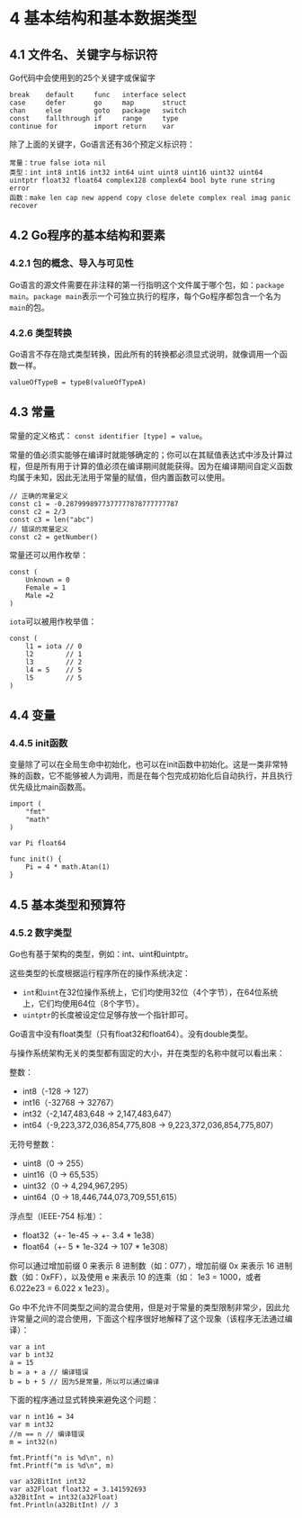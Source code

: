 # 4 基本结构和基本数据类型

## 4.1 文件名、关键字与标识符

Go代码中会使用到的25个关键字或保留字

```
break    default     func   interface select
case     defer       go     map       struct
chan     else        goto   package   switch
const    fallthrough if     range     type
continue for         import return    var
```

除了上面的关键字，Go语言还有36个预定义标识符：

```
常量：true false iota nil
类型：int int8 int16 int32 int64 uint uint8 uint16 uint32 uint64 uintptr float32 float64 complex128 complex64 bool byte rune string error
函数：make len cap new append copy close delete complex real imag panic recover
```

## 4.2 Go程序的基本结构和要素

### 4.2.1 包的概念、导入与可见性

Go语言的源文件需要在非注释的第一行指明这个文件属于哪个包，如：`package main`。`package main`表示一个可独立执行的程序，每个Go程序都包含一个名为`main`的包。

### 4.2.6 类型转换

Go语言不存在隐式类型转换，因此所有的转换都必须显式说明，就像调用一个函数一样。

```
valueOfTypeB = typeB(valueOfTypeA)
```

## 4.3 常量

常量的定义格式： `const identifier [type] = value`。

常量的值必须实能够在编译时就能够确定的；你可以在其赋值表达式中涉及计算过程，但是所有用于计算的值必须在编译期间就能获得。因为在编译期间自定义函数均属于未知，因此无法用于常量的赋值，但内置函数可以使用。

```
// 正确的常量定义
const c1 = -0.2879998977377777878777777787
const c2 = 2/3
const c3 = len("abc")
// 错误的常量定义
const c2 = getNumber()
```

常量还可以用作枚举：

```
const (
    Unknown = 0
    Female = 1
    Male =2
)
```

`iota`可以被用作枚举值：

```
const (
    l1 = iota // 0
    l2        // 1
    l3        // 2
    l4 = 5    // 5
    l5        // 5
)
```

## 4.4 变量

### 4.4.5 init函数

变量除了可以在全局生命中初始化，也可以在init函数中初始化。这是一类非常特殊的函数，它不能够被人为调用，而是在每个包完成初始化后自动执行，并且执行优先级比main函数高。

```
import (
	"fmt"
	"math"
)

var Pi float64

func init() {
	Pi = 4 * math.Atan(1)
}
```

## 4.5 基本类型和预算符

### 4.5.2 数字类型

Go也有基于架构的类型，例如：int、uint和uintptr。

这些类型的长度根据运行程序所在的操作系统决定：

- `int`和`uint`在32位操作系统上，它们均使用32位（4个字节），在64位系统上，它们均使用64位（8个字节）。
- `uintptr`的长度被设定位足够存放一个指针即可。

Go语言中没有float类型（只有float32和float64）。没有double类型。

与操作系统架构无关的类型都有固定的大小，并在类型的名称中就可以看出来：

整数：

- int8（-128 -> 127）
- int16（-32768 -> 32767）
- int32（-2,147,483,648 -> 2,147,483,647）
- int64（-9,223,372,036,854,775,808 -> 9,223,372,036,854,775,807）

无符号整数：

- uint8（0 -> 255）
- uint16（0 -> 65,535）
- uint32（0 -> 4,294,967,295）
- uint64（0 -> 18,446,744,073,709,551,615）

浮点型（IEEE-754 标准）：

- float32（+- 1e-45 -> +- 3.4 * 1e38）
- float64（+- 5 * 1e-324 -> 107 * 1e308）

你可以通过增加前缀 0 来表示 8 进制数（如：077），增加前缀 0x 来表示 16 进制数（如：0xFF），以及使用 e 来表示 10 的连乘（如： 1e3 = 1000，或者 6.022e23 = 6.022 x 1e23）。

Go 中不允许不同类型之间的混合使用，但是对于常量的类型限制非常少，因此允许常量之间的混合使用，下面这个程序很好地解释了这个现象（该程序无法通过编译）：

```
var a int
var b int32
a = 15
b = a + a // 编译错误
b = b + 5 // 因为5是常量，所以可以通过编译
```


下面的程序通过显式转换来避免这个问题：
```
var n int16 = 34
var m int32
//m == n // 编译错误
m = int32(n)

fmt.Printf("n is %d\n", n)
fmt.Printf("m is %d\n", m)

var a32BitInt int32
var a32Float float32 = 3.141592693
a32BitInt = int32(a32Float)
fmt.Println(a32BitInt) // 3
```
